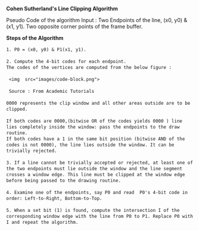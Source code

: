 **Cohen Sutherland's Line Clipping Algorithm**

Pseudo Code of the algorithm
Input : Two Endpoints of the line, (x0, y0) & (x1, y1).
Two opposite corner points of the frame buffer.

**Steps of the Algorithm**


    1. P0 = (x0, y0) & P1(x1, y1).

    2. Compute the 4-bit codes for each endpoint.
    The codes of the vertices are computed from the below figure :

     <img  src="images/code-block.png">

     Source : From Academic Tutorials

    0000 represents the clip window and all other areas outside are to be clipped.

    If both codes are 0000,(bitwise OR of the codes yields 0000 ) line lies completely inside the window: pass the endpoints to the draw routine.
    If both codes have a 1 in the same bit position (bitwise AND of the codes is not 0000), the line lies outside the window. It can be trivially rejected.

    3. If a line cannot be trivially accepted or rejected, at least one of the two endpoints must lie outside the window and the line segment crosses a window edge. This line must be clipped at the window edge before being passed to the drawing routine.

    4. Examine one of the endpoints, say P0 and read  P0's 4-bit code in order: Left-to-Right, Bottom-to-Top.

    5. When a set bit (1) is found, compute the intersection I of the corresponding window edge with the line from P0 to P1. Replace P0 with I and repeat the algorithm.

